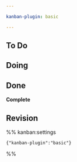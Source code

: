 ```yaml
---

kanban-plugin: basic

---
```


## To Do



## Doing



## Done

**Complete**


## Revision





%% kanban:settings
```
{"kanban-plugin":"basic"}
```
%%